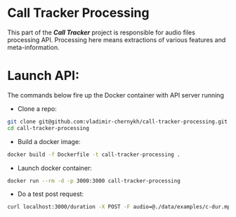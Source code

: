# Call Tracker Processing

This part of the ***Call Tracker*** project is responsible for audio files processing API. Processing here means extractions of various features and meta-information.

# Launch API:

The commands below fire up the Docker container with API server running

* Clone a repo:
```sh
git clone git@github.com:vladimir-chernykh/call-tracker-processing.git
cd call-tracker-processing
```
* Build a docker image:
```sh
docker build -f Dockerfile -t call-tracker-processing .
```
* Launch docker container:
```sh
docker run --rm -d -p 3000:3000 call-tracker-processing
```
* Do a test post request:
```sh
curl localhost:3000/duration -X POST -F audio=@./data/examples/c-dur.mp3
```
